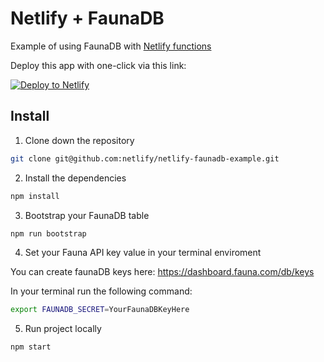 # Netlify + FaunaDB

Example of using FaunaDB with [Netlify functions](https://www.netlify.com/docs/functions/)

Deploy this app with one-click via this link:

<!-- Markdown snippet -->
[![Deploy to Netlify](https://www.netlify.com/img/deploy/button.svg)](https://app.netlify.com/start/deploy?repository=https://github.com/DavidTron5000/fauna)


## Install

1. Clone down the repository

  ```bash
  git clone git@github.com:netlify/netlify-faunadb-example.git
  ```

2. Install the dependencies

  ```bash
  npm install
  ```

3. Bootstrap your FaunaDB table

  ```bash
  npm run bootstrap
  ```

4. Set your Fauna API key value in your terminal enviroment

  You can create faunaDB keys here: https://dashboard.fauna.com/db/keys

  In your terminal run the following command:

  ```bash
  export FAUNADB_SECRET=YourFaunaDBKeyHere
  ```

5. Run project locally

  ```bash
  npm start
  ```
